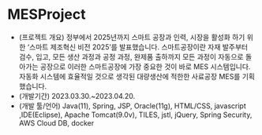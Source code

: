 # MESProject

 - (프로젝트 개요) 정부에서 2025년까지 스마트 공장과 인력, 시장을 활성화 하기 위한 ‘스마트 제조혁신 비전 2025’를 발표했습니다. 스마트공장이란 자재 발주부터 검수, 입고, 모든 생산 과정과 공정 과정, 완제품 출하까지 모든 과정이 자동으로 돌아가는 공장으로 이러한 스마트공장에 가장 중요한 것이 바로 MES 시스템입니다. 자동화 시스템에 효율적일 것으로 생각된 대량생산에 적한한 사료공장 MES를 기획했습니다.
 - (개발기간) 2023.03.30.~2023.04.20.
 - (개발 툴/언어) Java(11), Spring, JSP, Oracle(11g), HTML/CSS, javascript ,IDE(Eclipse), Apache Tomcat(9.0v), TILES, jstl, jQuery, Spring Security, AWS Cloud DB, docker
